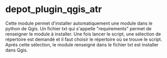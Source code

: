 # depot_plugin_qgis_atr
Cette module permet d'installer automatiquement une module dans le python de Qgis. Un fichier txt qui s'appelle "requirements" permet de renseigner le module à installer.
Une fois lancer le script, une sélection de répertoire est demandé et il faut choisir le répertoire où se trouve le script. Aprés cette sélection, le module renseigné dans le fichier txt est installer dans Qgis.
